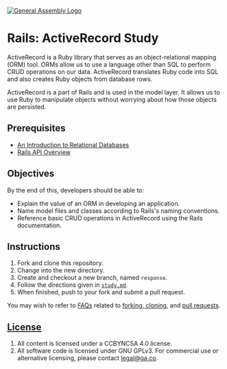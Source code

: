 [![General Assembly Logo](https://camo.githubusercontent.com/1a91b05b8f4d44b5bbfb83abac2b0996d8e26c92/687474703a2f2f692e696d6775722e636f6d2f6b6538555354712e706e67)](https://generalassemb.ly/education/web-development-immersive)

# Rails: ActiveRecord Study

ActiveRecord is a Ruby library that serves as an object-relational mapping (ORM)
tool. ORMs allow us to use a language other than SQL to perform CRUD operations
on our data. ActiveRecord translates Ruby code into SQL and also creates Ruby
objects from database rows.

ActiveRecord is a part of Rails and is used in the model layer. It allows us to
use Ruby to manipulate objects without worrying about how those objects are
persisted.

## Prerequisites

-   [An Introduction to Relational Databases](https://github.com/ga-wdi-boston/sql-crud)
-   [Rails API Overview](https://github.com/ga-wdi-boston/rails-api)

## Objectives

By the end of this, developers should be able to:

-   Explain the value of an ORM in developing an application.
-   Name model files and classes according to Rails's naming conventions.
-   Reference basic CRUD operations in ActiveRecord using the Rails
    documentation.

## Instructions

1.  Fork and clone this repository.
1.  Change into the new directory.
1.  Create and checkout a new branch, named `response`.
1.  Follow the directions given in [`study.md`](study.md).
1.  When finished, push to your fork and submit a pull request.

You may wish to refer to [FAQs](https://github.com/ga-wdi-boston/meta/wiki/)
related to [forking,
cloning](https://github.com/ga-wdi-boston/meta/wiki/ForkAndClone), and [pull
requests](https://github.com/ga-wdi-boston/meta/wiki/PullRequest).

## [License](LICENSE)

1.  All content is licensed under a CC­BY­NC­SA 4.0 license.
1.  All software code is licensed under GNU GPLv3. For commercial use or
    alternative licensing, please contact legal@ga.co.
